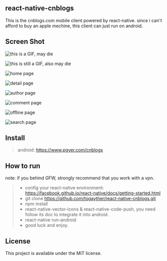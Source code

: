 ## react-native-cnblogs
This is the cnblogs.com mobile client powered by react-native. since i can't afford to buy an apple mechine, this client can just run on android.

## Screen Shot

![this is a GIF, may die](http://123.56.135.166/cnblog/public/img/screenshot/shot1.gif)

![this is still a GIF, also may die](http://123.56.135.166/cnblog/public/img/screenshot/shot2.gif)

![home page ](http://123.56.135.166/cnblog/public/img/screenshot/main.jpg)

![detail page](http://123.56.135.166/cnblog/public/img/screenshot/detail.jpg)

![author page](http://123.56.135.166/cnblog/public/img/screenshot/search.jpg)

![comment page](http://123.56.135.166/cnblog/public/img/screenshot/comment.jpg)

![offline page](http://123.56.135.166/cnblog/public/img/screenshot/offline.jpg)

![search page](http://123.56.135.166/cnblog/public/img/screenshot/author.jpg)

## Install
> android: https://www.pgyer.com/cnblogs

## How to run
note: if you behind GFW, strongly recommend that you work with a vpn.

>* config your react-native environment: https://facebook.github.io/react-native/docs/getting-started.html
>* git clone https://github.com/togayther/react-native-cnblogs.git
>* npm install
>* react-native-vector-icons & react-native-code-push, you need follow its doc to integrate it into  android.
>* react-native run-android
>* good luck and enjoy.

## License
This project is available under the MIT license.
